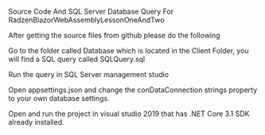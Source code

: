 Source Code And SQL Server Database Query For RadzenBlazorWebAssemblyLessonOneAndTwo

After getting the source files from github please do the following

Go to the folder called Database which is located in the Client Folder, you will find a SQL query called SQLQuery.sql

Run the query in SQL Server management studio

Open appsettings.json and change the conDataConnection strings property to your own database settings.

Open and run the project in visual studio 2019 that has .NET Core 3.1 SDK already installed.
